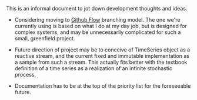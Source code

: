 This is an informal document to jot down development thoughts and ideas.

* Considering moving to [Github Flow](https://guides.github.com/introduction/flow/) branching model. The one we're currently
using is based on what I do at my day job, but is designed for complex systems, and may be unnecessarily complicated 
for such a small, greenfield project.

* Future direction of project may be to conceive of TimeSeries object as a reactive stream, and the current fixed and immutable
implementation as a sample from such a stream. This actually fits better with the textbook definition of a time series
as a realization of an infinite stochastic process.

* Documentation has to be at the top of the priority list for the foreseeable future.
